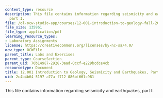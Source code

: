 ```yaml
---
content_type: resource
description: This file contains information regarding seismicity and earthquakes,
  part I.
file: /ol-ocw-studio-app/courses/12-001-introduction-to-geology-fall-2013/2c4b4b645197a77af712086bf661c981_MIT12_001F13_Lab5PartI.pdf
file_size: 135961
file_type: application/pdf
learning_resource_types:
- Laboratory Assignments
license: https://creativecommons.org/licenses/by-nc-sa/4.0/
ocw_type: OCWFile
parent_title: Labs and Exercises
parent_type: CourseSection
parent_uid: 70b14987-2928-3aad-0ccf-e229bcdce4cb
resourcetype: Document
title: 12.001 Introduction to Geology, Seismicity and Earthquakes, Part I
uid: 2c4b4b64-5197-a77a-f712-086bf661c981
---
```

This file contains information regarding seismicity and earthquakes, part I.